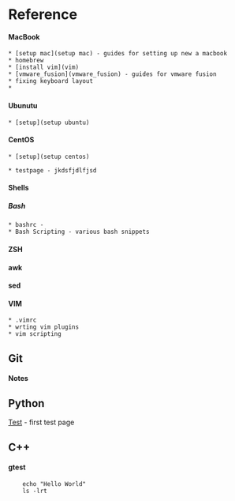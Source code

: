 # Reference

#### MacBook
    * [setup mac](setup mac) - guides for setting up new a macbook
    * homebrew
    * [install vim](vim)
    * [vmware_fusion](vmware_fusion) - guides for vmware fusion
    * fixing keyboard layout
    * 
#### Ubunutu
    * [setup](setup ubuntu)
#### CentOS   
    * [setup](setup centos)

    * testpage - jkdsfjdlfjsd

#### Shells
##### Bash
    * bashrc -       
    * Bash Scripting - various bash snippets
#### ZSH
#### awk
#### sed

#### VIM
    * .vimrc
    * wrting vim plugins
    * vim scripting

## Git
#### Notes

## Python
[Test](Test.md) - first test page 

## C++
#### gtest

    

```shell
    echo "Hello World"
    ls -lrt
```
    
